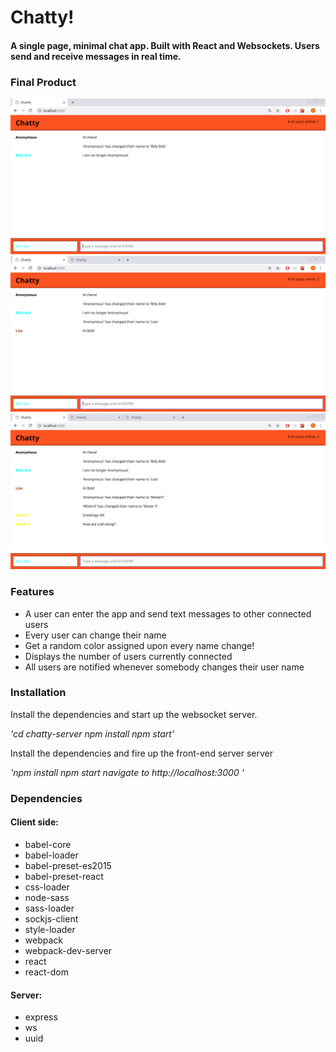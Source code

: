 # Chatty! 

#### A single page, minimal chat app. Built with React and Websockets. Users send and receive messages in real time.

### Final Product

!["1"](https://github.com/Stan-Solo/ChattyApp/blob/master/Screenshots/01.png?raw=true )
!["2"](https://github.com/Stan-Solo/ChattyApp/blob/master/Screenshots/02.png?raw=true )
!["3"](https://github.com/Stan-Solo/ChattyApp/blob/master/Screenshots/03.png?raw=true )

### Features

- A user can enter the app and send text messages to other connected users
- Every user can change their name
- Get a random color assigned upon every name change!
- Displays the number of users currently connected
- All users are notified whenever somebody changes their user name

### Installation

Install the dependencies and start up the websocket server.

*'cd chatty-server
npm install
npm start'*

Install the dependencies and fire up the front-end server server

*'npm install
npm start
navigate to http://localhost:3000 '*

### Dependencies

#### Client side:
- babel-core
- babel-loader
- babel-preset-es2015
- babel-preset-react
- css-loader
- node-sass
- sass-loader
- sockjs-client
- style-loader
- webpack
- webpack-dev-server
- react
- react-dom

#### Server:
- express
- ws
- uuid